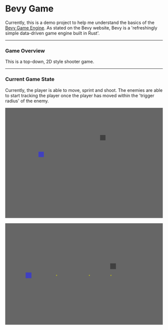 # Bevy Game

Currently, this is a demo project to help me understand the basics of the 
[Bevy Game Engine](https://bevyengine.org/). As stated on the Bevy website, Bevy is a 'refreshingly simple data-driven game engine built in Rust'. 

---
### Game Overview
This is a top-down, 2D style shooter game. 

---
### Current Game State
Currently, the player is able to move, sprint and shoot. The enemies are able to start tracking the player once the player has moved within the 'trigger radius' of the enemy. 

![pic1](pictures/pic1.png)

![pic2](pictures/pic2.png)